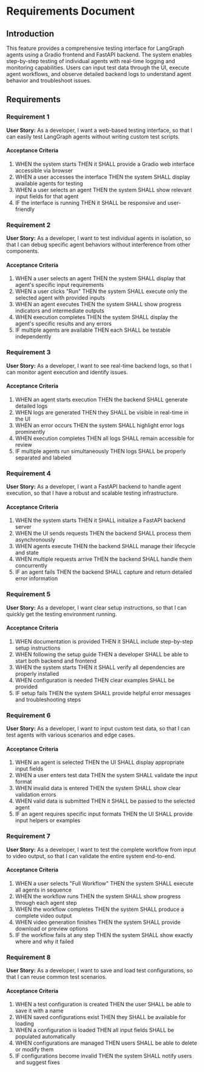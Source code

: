 # Requirements Document

## Introduction

This feature provides a comprehensive testing interface for LangGraph agents using a Gradio frontend and FastAPI backend. The system enables step-by-step testing of individual agents with real-time logging and monitoring capabilities. Users can input test data through the UI, execute agent workflows, and observe detailed backend logs to understand agent behavior and troubleshoot issues.

## Requirements

### Requirement 1

**User Story:** As a developer, I want a web-based testing interface, so that I can easily test LangGraph agents without writing custom test scripts.

#### Acceptance Criteria

1. WHEN the system starts THEN it SHALL provide a Gradio web interface accessible via browser
2. WHEN a user accesses the interface THEN the system SHALL display available agents for testing
3. WHEN a user selects an agent THEN the system SHALL show relevant input fields for that agent
4. IF the interface is running THEN it SHALL be responsive and user-friendly

### Requirement 2

**User Story:** As a developer, I want to test individual agents in isolation, so that I can debug specific agent behaviors without interference from other components.

#### Acceptance Criteria

1. WHEN a user selects an agent THEN the system SHALL display that agent's specific input requirements
2. WHEN a user clicks "Run" THEN the system SHALL execute only the selected agent with provided inputs
3. WHEN an agent executes THEN the system SHALL show progress indicators and intermediate outputs
4. WHEN execution completes THEN the system SHALL display the agent's specific results and any errors
5. IF multiple agents are available THEN each SHALL be testable independently

### Requirement 3

**User Story:** As a developer, I want to see real-time backend logs, so that I can monitor agent execution and identify issues.

#### Acceptance Criteria

1. WHEN an agent starts execution THEN the backend SHALL generate detailed logs
2. WHEN logs are generated THEN they SHALL be visible in real-time in the UI
3. WHEN an error occurs THEN the system SHALL highlight error logs prominently
4. WHEN execution completes THEN all logs SHALL remain accessible for review
5. IF multiple agents run simultaneously THEN logs SHALL be properly separated and labeled

### Requirement 4

**User Story:** As a developer, I want a FastAPI backend to handle agent execution, so that I have a robust and scalable testing infrastructure.

#### Acceptance Criteria

1. WHEN the system starts THEN it SHALL initialize a FastAPI backend server
2. WHEN the UI sends requests THEN the backend SHALL process them asynchronously
3. WHEN agents execute THEN the backend SHALL manage their lifecycle and state
4. WHEN multiple requests arrive THEN the backend SHALL handle them concurrently
5. IF an agent fails THEN the backend SHALL capture and return detailed error information

### Requirement 5

**User Story:** As a developer, I want clear setup instructions, so that I can quickly get the testing environment running.

#### Acceptance Criteria

1. WHEN documentation is provided THEN it SHALL include step-by-step setup instructions
2. WHEN following the setup guide THEN a developer SHALL be able to start both backend and frontend
3. WHEN the system starts THEN it SHALL verify all dependencies are properly installed
4. WHEN configuration is needed THEN clear examples SHALL be provided
5. IF setup fails THEN the system SHALL provide helpful error messages and troubleshooting steps

### Requirement 6

**User Story:** As a developer, I want to input custom test data, so that I can test agents with various scenarios and edge cases.

#### Acceptance Criteria

1. WHEN an agent is selected THEN the UI SHALL display appropriate input fields
2. WHEN a user enters test data THEN the system SHALL validate the input format
3. WHEN invalid data is entered THEN the system SHALL show clear validation errors
4. WHEN valid data is submitted THEN it SHALL be passed to the selected agent
5. IF an agent requires specific input formats THEN the UI SHALL provide input helpers or examples

### Requirement 7

**User Story:** As a developer, I want to test the complete workflow from input to video output, so that I can validate the entire system end-to-end.

#### Acceptance Criteria

1. WHEN a user selects "Full Workflow" THEN the system SHALL execute all agents in sequence
2. WHEN the workflow runs THEN the system SHALL show progress through each agent step
3. WHEN the workflow completes THEN the system SHALL produce a complete video output
4. WHEN video generation finishes THEN the system SHALL provide download or preview options
5. IF the workflow fails at any step THEN the system SHALL show exactly where and why it failed

### Requirement 8

**User Story:** As a developer, I want to save and load test configurations, so that I can reuse common test scenarios.

#### Acceptance Criteria

1. WHEN a test configuration is created THEN the user SHALL be able to save it with a name
2. WHEN saved configurations exist THEN they SHALL be available for loading
3. WHEN a configuration is loaded THEN all input fields SHALL be populated automatically
4. WHEN configurations are managed THEN users SHALL be able to delete or modify them
5. IF configurations become invalid THEN the system SHALL notify users and suggest fixes